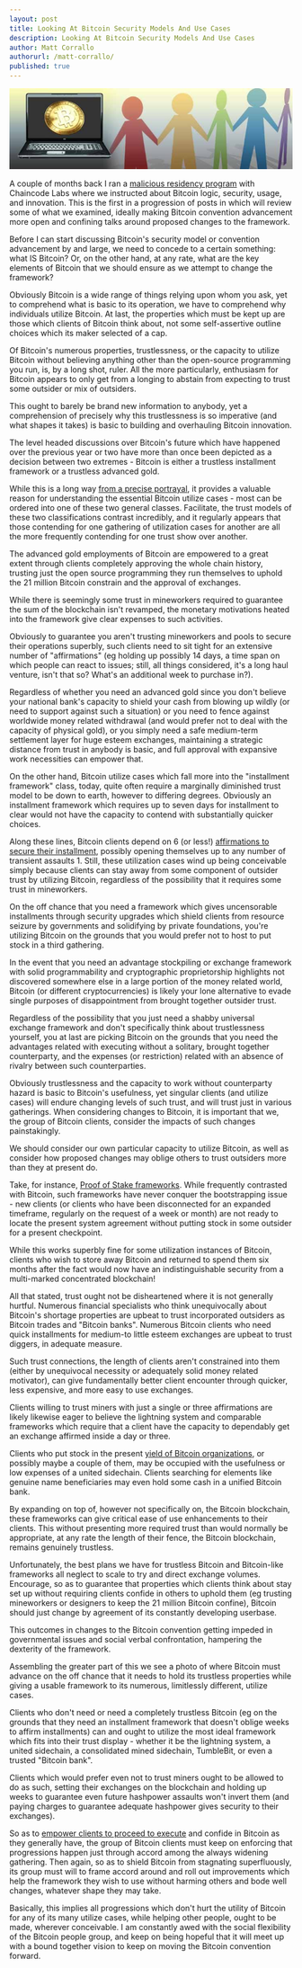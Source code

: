 ```yaml
---
layout: post
title: Looking At Bitcoin Security Models And Use Cases
description: Looking At Bitcoin Security Models And Use Cases
author: Matt Corrallo
authorurl: /matt-corrallo/
published: true
---
```


<p><center><img src="/images/diversity-1.jpg" alt="Bitcoin Diversity"/></center></p>

<p>A couple of months back I ran a <a href="/wordpress-bitcoin-payment-gateway-plugin-from-spectrocoin/">malicious residency program</a> with Chaincode Labs where we instructed about Bitcoin logic, security, usage, and innovation. This is the first in a progression of posts in which will review some of what we examined, ideally making Bitcoin convention advancement more open and confining talks around proposed changes to the framework. </p>

<p>Before I can start discussing Bitcoin's security model or convention advancement by and large, we need to concede to a certain something: what IS Bitcoin? Or, on the other hand, at any rate, what are the key elements of Bitcoin that we should ensure as we attempt to change the framework? </p>

<p>Obviously Bitcoin is a wide range of things relying upon whom you ask, yet to comprehend what is basic to its operation, we have to comprehend why individuals utilize Bitcoin. At last, the properties which must be kept up are those which clients of Bitcoin think about, not some self-assertive outline choices which its maker selected of a cap. </p>

<p>Of Bitcoin's numerous properties, trustlessness, or the capacity to utilize Bitcoin without believing anything other than the open-source programming you run, is, by a long shot, ruler. All the more particularly, enthusiasm for Bitcoin appears to only get from a longing to abstain from expecting to trust some outsider or mix of outsiders. </p>

<p>This ought to barely be brand new information to anybody, yet a comprehension of precisely why this trustlessness is so imperative (and what shapes it takes) is basic to building and overhauling Bitcoin innovation. </p>

<p>The level headed discussions over Bitcoin's future which have happened over the previous year or two have more than once been depicted as a decision between two extremes - Bitcoin is either a trustless installment framework or a trustless advanced gold. </p>

<p>While this is a long way <a href="/woocommerce-integration-to-your-wordpress-website-with-spectrocoin/">from a precise portrayal</a>, it provides a valuable reason for understanding the essential Bitcoin utilize cases - most can be ordered into one of these two general classes. Facilitate, the trust models of these two classifications contrast incredibly, and it regularly appears that those contending for one gathering of utilization cases for another are all the more frequently contending for one trust show over another. </p>

<p>The advanced gold employments of Bitcoin are empowered to a great extent through clients completely approving the whole chain history, trusting just the open source programming they run themselves to uphold the 21 million Bitcoin constrain and the approval of exchanges. </p>

<p>While there is seemingly some trust in mineworkers required to guarantee the sum of the blockchain isn't revamped, the monetary motivations heated into the framework give clear expenses to such activities. </p>

<p>Obviously to guarantee you aren't trusting mineworkers and pools to secure their operations superbly, such clients need to sit tight for an extensive number of "affirmations" (eg holding up possibly 14 days, a time span on which people can react to issues; still, all things considered, it's a long haul venture, isn't that so? What's an additional week to purchase in?). </p>

<p>Regardless of whether you need an advanced gold since you don't believe your national bank's capacity to shield your cash from blowing up wildly (or need to support against such a situation) or you need to fence against worldwide money related withdrawal (and would prefer not to deal with the capacity of physical gold), or you simply need a safe medium-term settlement layer for huge esteem exchanges, maintaining a strategic distance from trust in anybody is basic, and full approval with expansive work necessities can empower that. </p>

<p>On the other hand, Bitcoin utilize cases which fall more into the "installment framework" class, today, quite often require a marginally diminished trust model to be down to earth, however to differing degrees. Obviously an installment framework which requires up to seven days for installment to clear would not have the capacity to contend with substantially quicker choices. </p>

<p>Along these lines, Bitcoin clients depend on 6 (or less!) <a href="/whmcs-bitcoin-merchant-payment-gateway-by-spectrocoin/">affirmations to secure their installment</a>, possibly opening themselves up to any number of transient assaults 1. Still, these utilization cases wind up being conceivable simply because clients can stay away from some component of outsider trust by utilizing Bitcoin, regardless of the possibility that it requires some trust in mineworkers. </p>

<p>On the off chance that you need a framework which gives uncensorable installments through security upgrades which shield clients from resource seizure by governments and solidifying by private foundations, you're utilizing Bitcoin on the grounds that you would prefer not to host to put stock in a third gathering. </p>

<p>In the event that you need an advantage stockpiling or exchange framework with solid programmability and cryptographic proprietorship highlights not discovered somewhere else in a large portion of the money related world, Bitcoin (or different cryptocurrencies) is likely your lone alternative to evade single purposes of disappointment from brought together outsider trust. </p>

<p>Regardless of the possibility that you just need a shabby universal exchange framework and don't specifically think about trustlessness yourself, you at last are picking Bitcoin on the grounds that you need the advantages related with executing without a solitary, brought together counterparty, and the expenses (or restriction) related with an absence of rivalry between such counterparties. </p>

<p>Obviously trustlessness and the capacity to work without counterparty hazard is basic to Bitcoin's usefulness, yet singular clients (and utilize cases) will endure changing levels of such trust, and will trust just in various gatherings. When considering changes to Bitcoin, it is important that we, the group of Bitcoin clients, consider the impacts of such changes painstakingly. </p>

<p>We should consider our own particular capacity to utilize Bitcoin, as well as consider how proposed changes may oblige others to trust outsiders more than they at present do. </p>

<p>Take, for instance, <a href="/prestashop-bitcoin-module-merchant-by-spectrocoin/">Proof of Stake frameworks</a>. While frequently contrasted with Bitcoin, such frameworks have never conquer the bootstrapping issue - new clients (or clients who have been disconnected for an expanded timeframe, regularly on the request of a week or month) are not ready to locate the present system agreement without putting stock in some outsider for a present checkpoint. </p>

<p>While this works superbly fine for some utilization instances of Bitcoin, clients who wish to store away Bitcoin and returned to spend them six months after the fact would now have an indistinguishable security from a multi-marked concentrated blockchain! </p>

<p>All that stated, trust ought not be disheartened where it is not generally hurtful. Numerous financial specialists who think unequivocally about Bitcoin's shortage properties are upbeat to trust incorporated outsiders as Bitcoin trades and "Bitcoin banks". Numerous Bitcoin clients who need quick installments for medium-to little esteem exchanges are upbeat to trust diggers, in adequate measure. </p>

<p>Such trust connections, the length of clients aren't constrained into them (either by unequivocal necessity or adequately solid money related motivator), can give fundamentally better client encounter through quicker, less expensive, and more easy to use exchanges. </p>

<p>Clients willing to trust miners with just a single or three affirmations are likely likewise eager to believe the lightning system and comparable frameworks which require that a client have the capacity to dependably get an exchange affirmed inside a day or three. </p>

<p>Clients who put stock in the present <a href="/opencart-bitcoin-merchant-extension-by-spectrocoin/">yield of Bitcoin organizations</a>, or possibly maybe a couple of them, may be occupied with the usefulness or low expenses of a united sidechain. Clients searching for elements like genuine name beneficiaries may even hold some cash in a unified Bitcoin bank. </p>

<p>By expanding on top of, however not specifically on, the Bitcoin blockchain, these frameworks can give critical ease of use enhancements to their clients. This without presenting more required trust than would normally be appropriate, at any rate the length of their fence, the Bitcoin blockchain, remains genuinely trustless. </p>

<p>Unfortunately, the best plans we have for trustless Bitcoin and Bitcoin-like frameworks all neglect to scale to try and direct exchange volumes. Encourage, so as to guarantee that properties which clients think about stay set up without requiring clients confide in others to uphold them (eg trusting mineworkers or designers to keep the 21 million Bitcoin confine), Bitcoin should just change by agreement of its constantly developing userbase. </p>

<p>This outcomes in changes to the Bitcoin convention getting impeded in governmental issues and social verbal confrontation, hampering the dexterity of the framework. </p>

<p>Assembling the greater part of this we see a photo of where Bitcoin must advance on the off chance that it needs to hold its trustless properties while giving a usable framework to its numerous, limitlessly different, utilize cases. </p>

<p>Clients who don't need or need a completely trustless Bitcoin (eg on the grounds that they need an installment framework that doesn't oblige weeks to affirm installments) can and ought to utilize the most ideal framework which fits into their trust display - whether it be the lightning system, a united sidechain, a consolidated mined sidechain, TumbleBit, or even a trusted "Bitcoin bank". </p>

<p>Clients which would prefer even not to trust miners ought to be allowed to do as such, setting their exchanges on the blockchain and holding up weeks to guarantee even future hashpower assaults won't invert them (and paying charges to guarantee adequate hashpower gives security to their exchanges). </p>

<p>So as to <a href="/magento-bitcoin-payment-gateway-plugin-integration-by-spectrocoin/">empower clients to proceed to execute</a> and confide in Bitcoin as they generally have, the group of Bitcoin clients must keep on enforcing that progressions happen just through accord among the always widening gathering. Then again, so as to shield Bitcoin from stagnating superfluously, its group must will to frame accord around and roll out improvements which help the framework they wish to use without harming others and bode well changes, whatever shape they may take. </p>

<p>Basically, this implies all progressions which don't hurt the utility of Bitcoin for any of its many utilize cases, while helping other people, ought to be made, wherever conceivable. I am constantly awed with the social flexibility of the Bitcoin people group, and keep on being hopeful that it will meet up with a bound together vision to keep on moving the Bitcoin convention forward.</p>
